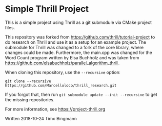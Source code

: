 # Simple Thrill Project

This is a simple project using Thrill as a git submodule via CMake project files.

This repository was forked from https://github.com/thrill/tutorial-project to do research 
on Thrill and use it as a setup for an example project. The submodule for Thrill was changed to a fork of the core 
library, where changes could be made. Furthermore, the main.cpp was changed for the Word Count program written by 
Elsa Buchholz and was taken from https://github.com/elsabuchholz/parallel_algorithm_thrill. 

When cloning this repository, use the `--recursive` option:

```
git clone --recursive https://github.com/Marcelloloco/thrill_research.git
```

If you forgot that, then run `git submodule update --init --recursive` to get the missing repositories.

For more information, see https://project-thrill.org

Written 2018-10-24 Timo Bingmann
